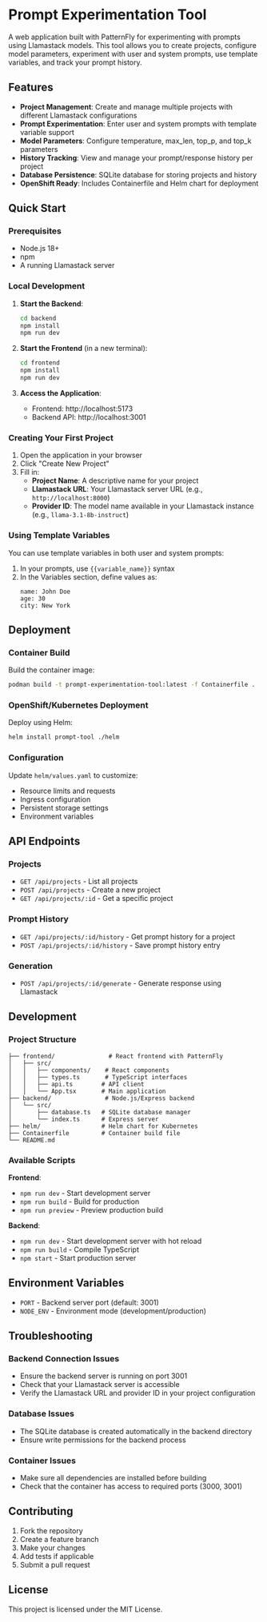 # Prompt Experimentation Tool

A web application built with PatternFly for experimenting with prompts using Llamastack models. This tool allows you to create projects, configure model parameters, experiment with user and system prompts, use template variables, and track your prompt history.

## Features

- **Project Management**: Create and manage multiple projects with different Llamastack configurations
- **Prompt Experimentation**: Enter user and system prompts with template variable support
- **Model Parameters**: Configure temperature, max_len, top_p, and top_k parameters
- **History Tracking**: View and manage your prompt/response history per project
- **Database Persistence**: SQLite database for storing projects and history
- **OpenShift Ready**: Includes Containerfile and Helm chart for deployment

## Quick Start

### Prerequisites

- Node.js 18+
- npm
- A running Llamastack server

### Local Development

1. **Start the Backend**:
   ```bash
   cd backend
   npm install
   npm run dev
   ```

2. **Start the Frontend** (in a new terminal):
   ```bash
   cd frontend
   npm install
   npm run dev
   ```

3. **Access the Application**:
   - Frontend: http://localhost:5173
   - Backend API: http://localhost:3001

### Creating Your First Project

1. Open the application in your browser
2. Click "Create New Project"
3. Fill in:
   - **Project Name**: A descriptive name for your project
   - **Llamastack URL**: Your Llamastack server URL (e.g., `http://localhost:8000`)
   - **Provider ID**: The model name available in your Llamastack instance (e.g., `llama-3.1-8b-instruct`)

### Using Template Variables

You can use template variables in both user and system prompts:

1. In your prompts, use `{{variable_name}}` syntax
2. In the Variables section, define values as:
   ```
   name: John Doe
   age: 30
   city: New York
   ```

## Deployment

### Container Build

Build the container image:

```bash
podman build -t prompt-experimentation-tool:latest -f Containerfile .
```

### OpenShift/Kubernetes Deployment

Deploy using Helm:

```bash
helm install prompt-tool ./helm
```

### Configuration

Update `helm/values.yaml` to customize:

- Resource limits and requests
- Ingress configuration
- Persistent storage settings
- Environment variables

## API Endpoints

### Projects
- `GET /api/projects` - List all projects
- `POST /api/projects` - Create a new project
- `GET /api/projects/:id` - Get a specific project

### Prompt History
- `GET /api/projects/:id/history` - Get prompt history for a project
- `POST /api/projects/:id/history` - Save prompt history entry

### Generation
- `POST /api/projects/:id/generate` - Generate response using Llamastack

## Development

### Project Structure

```
├── frontend/               # React frontend with PatternFly
│   ├── src/
│   │   ├── components/    # React components
│   │   ├── types.ts       # TypeScript interfaces
│   │   ├── api.ts        # API client
│   │   └── App.tsx       # Main application
├── backend/               # Node.js/Express backend
│   └── src/
│       ├── database.ts   # SQLite database manager
│       └── index.ts      # Express server
├── helm/                 # Helm chart for Kubernetes
├── Containerfile         # Container build file
└── README.md
```

### Available Scripts

**Frontend**:
- `npm run dev` - Start development server
- `npm run build` - Build for production
- `npm run preview` - Preview production build

**Backend**:
- `npm run dev` - Start development server with hot reload
- `npm run build` - Compile TypeScript
- `npm start` - Start production server

## Environment Variables

- `PORT` - Backend server port (default: 3001)
- `NODE_ENV` - Environment mode (development/production)

## Troubleshooting

### Backend Connection Issues
- Ensure the backend server is running on port 3001
- Check that your Llamastack server is accessible
- Verify the Llamastack URL and provider ID in your project configuration

### Database Issues
- The SQLite database is created automatically in the backend directory
- Ensure write permissions for the backend process

### Container Issues
- Make sure all dependencies are installed before building
- Check that the container has access to required ports (3000, 3001)

## Contributing

1. Fork the repository
2. Create a feature branch
3. Make your changes
4. Add tests if applicable
5. Submit a pull request

## License

This project is licensed under the MIT License.